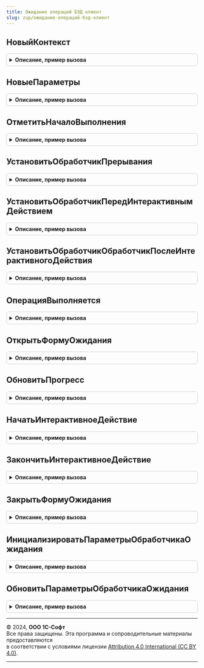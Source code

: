 ```yaml
---
title: Ожидание операций БЭД клиент
slug: zup/ожидание-операций-бэд-клиент
---
```



## НовыйКонтекст
<details style="margin: 1em 0; padding: 0.5em; border: 1px solid #ccc; border-radius: 6px;">

<summary style="font-weight: bold; cursor: pointer;">Описание, пример вызова</summary>

```bsl

// Конструктор контекста ожидания выполнения операции.
//
// Параметры:
// 	ПараметрыОжиданияОперации - см. ОжиданиеОперацийБЭДСлужебныйКлиентСервер.НовыеПараметры
// Возвращаемое значение:
// 	Структура - данные контекста ожидания операции. Для работы с контекстом используются методы данного модуля.
Функция НовыйКонтекст(ПараметрыОжиданияОперации) Экспорт
```

Пример вызова
```bsl
Результат = ОжиданиеОперацийБЭДКлиент.НовыйКонтекст(ПараметрыОжиданияОперации) 
```
</details>

## НовыеПараметры
<details style="margin: 1em 0; padding: 0.5em; border: 1px solid #ccc; border-radius: 6px;">

<summary style="font-weight: bold; cursor: pointer;">Описание, пример вызова</summary>

```bsl

// См. ОжиданиеОперацийБЭДСлужебныйКлиентСервер.НовыеПараметры
Функция НовыеПараметры() Экспорт
```

Пример вызова
```bsl
Результат = ОжиданиеОперацийБЭДКлиент.НовыеПараметры() 
```
</details>

## ОтметитьНачалоВыполнения
<details style="margin: 1em 0; padding: 0.5em; border: 1px solid #ccc; border-radius: 6px;">

<summary style="font-weight: bold; cursor: pointer;">Описание, пример вызова</summary>

```bsl

// Отмечает, что началось выполнение операции. Требуется для того, чтобы модуль, вызывающий асинхронную операцию, смог
// принять решение, открывать форму ожидания или нет.
//
// Параметры:
// 	КонтекстОжиданияОперации - см. НовыйКонтекст
Процедура ОтметитьНачалоВыполнения(КонтекстОжиданияОперации) Экспорт
```

Пример вызова
```bsl
ОжиданиеОперацийБЭДКлиент.ОтметитьНачалоВыполнения(КонтекстОжиданияОперации) 
```
</details>

## УстановитьОбработчикПрерывания
<details style="margin: 1em 0; padding: 0.5em; border: 1px solid #ccc; border-radius: 6px;">

<summary style="font-weight: bold; cursor: pointer;">Описание, пример вызова</summary>

```bsl

// Позволяет асинхронной операции установить обработчик, который будет вызван при отмене операции из интерфейса.
//
// Параметры:
// 	Обработчик - ОписаниеОповещения - обработчик оповещения, который будет вызван при интерактивной отмене операции.
// 		Результат в обработчик не передается. Все необходимое для идентификации операции необходимо добавить
// 		в ДополнительныеПараметры обработчика оповещения.
// 	КонтекстОжиданияОперации - см. НовыйКонтекст.
Процедура УстановитьОбработчикПрерывания(Обработчик, КонтекстОжиданияОперации) Экспорт
```

Пример вызова
```bsl
ОжиданиеОперацийБЭДКлиент.УстановитьОбработчикПрерывания(Обработчик, КонтекстОжиданияОперации) 
```
</details>

## УстановитьОбработчикПередИнтерактивнымДействием
<details style="margin: 1em 0; padding: 0.5em; border: 1px solid #ccc; border-radius: 6px;">

<summary style="font-weight: bold; cursor: pointer;">Описание, пример вызова</summary>

```bsl

// Позволяет подписаться на событие перед выполнением интерактивного действия (запрос пароля, открытие формы запроса
// данных и т.д.). Имеет смысл, когда интерфейс, вызывающий асинхронную операцию, использует вместо стандартной формы
// ожидания операции свои механизмы и хочет реагировать на выполнение интерактивных действий в асинхронной операции.
// Используется только в паре с УстановитьОбработчикОбработчикПослеИнтерактивногоДействия.
//
// Параметры:
// 	Обработчик - ОписаниеОповещения - обработчик, который будет вызван перед выполнением интерактивного действия.
// 		Результат в обработчик не передается. Все необходимое для идентификации операции необходимо добавить
// 		в ДополнительныеПараметры обработчика оповещения.
// 	КонтекстОжиданияОперации - см. НовыйКонтекст.
Процедура УстановитьОбработчикПередИнтерактивнымДействием(Обработчик, КонтекстОжиданияОперации) Экспорт
```

Пример вызова
```bsl
ОжиданиеОперацийБЭДКлиент.УстановитьОбработчикПередИнтерактивнымДействием(Обработчик, КонтекстОжиданияОперации) 
```
</details>

## УстановитьОбработчикОбработчикПослеИнтерактивногоДействия
<details style="margin: 1em 0; padding: 0.5em; border: 1px solid #ccc; border-radius: 6px;">

<summary style="font-weight: bold; cursor: pointer;">Описание, пример вызова</summary>

```bsl

// Позволяет подписаться на событие после выполнением интерактивного действия (запрос пароля, открытие формы запроса
// данных и т.д.). Имеет смысл, когда интерфейс, вызывающий асинхронную операцию, использует вместо стандартной формы
// ожидания операции свои механизмы и хочет реагировать на выполнение интерактивных действий в асинхронной операции.
// Используется только в паре с УстановитьОбработчикПередИнтерактивнымДействием.
//
// Параметры:
// 	Обработчик - ОписаниеОповещения - обработчик, который будет вызван после выполнением интерактивного действия.
// 		Результат в обработчик не передается. Все необходимое для идентификации операции необходимо добавить
// 		в ДополнительныеПараметры обработчика оповещения.
// 	КонтекстОжиданияОперации - см. НовыйКонтекст.
Процедура УстановитьОбработчикОбработчикПослеИнтерактивногоДействия(Обработчик, КонтекстОжиданияОперации) Экспорт
```

Пример вызова
```bsl
ОжиданиеОперацийБЭДКлиент.УстановитьОбработчикОбработчикПослеИнтерактивногоДействия(Обработчик, КонтекстОжиданияОперации) 
```
</details>

## ОперацияВыполняется
<details style="margin: 1em 0; padding: 0.5em; border: 1px solid #ccc; border-radius: 6px;">

<summary style="font-weight: bold; cursor: pointer;">Описание, пример вызова</summary>

```bsl

// Определяет, выполняется ли асинхронная операция.
//
// Параметры:
// 	КонтекстОжиданияОперации - см. НовыйКонтекст.
// Возвращаемое значение:
// 	Булево - Истина, если операция выполняется.
Функция ОперацияВыполняется(КонтекстОжиданияОперации) Экспорт
```

Пример вызова
```bsl
Результат = ОжиданиеОперацийБЭДКлиент.ОперацияВыполняется(КонтекстОжиданияОперации) 
```
</details>

## ОткрытьФормуОжидания
<details style="margin: 1em 0; padding: 0.5em; border: 1px solid #ccc; border-radius: 6px;">

<summary style="font-weight: bold; cursor: pointer;">Описание, пример вызова</summary>

```bsl

// Открывает форму ожидания операции.
//
// Параметры:
// 	ФормаВладелец - ФормаКлиентскогоПриложения - форма, которая будет владельцем формы ожидания.
// 	КонтекстОжиданияОперации - см. НовыйКонтекст.
Процедура ОткрытьФормуОжидания(ФормаВладелец, КонтекстОжиданияОперации) Экспорт
```

Пример вызова
```bsl
ОжиданиеОперацийБЭДКлиент.ОткрытьФормуОжидания(ФормаВладелец, КонтекстОжиданияОперации) 
```
</details>

## ОбновитьПрогресс
<details style="margin: 1em 0; padding: 0.5em; border: 1px solid #ccc; border-radius: 6px;">

<summary style="font-weight: bold; cursor: pointer;">Описание, пример вызова</summary>

```bsl

// Обновляет параметры формы ожидания операции.
// Для использования асинхронной операцией.
//
// Параметры:
// 	ПараметрыОжиданияОперации - см. НовыеПараметры.
// 	КонтекстОжиданияОперации - см. НовыйКонтекст.
Процедура ОбновитьПрогресс(ПараметрыОжиданияОперации, КонтекстОжиданияОперации) Экспорт
```

Пример вызова
```bsl
ОжиданиеОперацийБЭДКлиент.ОбновитьПрогресс(ПараметрыОжиданияОперации, КонтекстОжиданияОперации) 
```
</details>

## НачатьИнтерактивноеДействие
<details style="margin: 1em 0; padding: 0.5em; border: 1px solid #ccc; border-radius: 6px;">

<summary style="font-weight: bold; cursor: pointer;">Описание, пример вызова</summary>

```bsl

// Оповещает интерфейс ожидания выполнения операции о начале выполнения интерактивных действий в асинхронной операции.
//
// Параметры:
// 	КонтекстОжиданияОперации - см. НовыйКонтекст.
Процедура НачатьИнтерактивноеДействие(КонтекстОжиданияОперации) Экспорт
```

Пример вызова
```bsl
ОжиданиеОперацийБЭДКлиент.НачатьИнтерактивноеДействие(КонтекстОжиданияОперации) 
```
</details>

## ЗакончитьИнтерактивноеДействие
<details style="margin: 1em 0; padding: 0.5em; border: 1px solid #ccc; border-radius: 6px;">

<summary style="font-weight: bold; cursor: pointer;">Описание, пример вызова</summary>

```bsl

// Оповещает интерфейс ожидания выполнения операции об окончании выполнения интерактивных действий в асинхронной операции.
//
// Параметры:
// 	КонтекстОжиданияОперации - см. НовыйКонтекст.
Процедура ЗакончитьИнтерактивноеДействие(КонтекстОжиданияОперации) Экспорт
```

Пример вызова
```bsl
ОжиданиеОперацийБЭДКлиент.ЗакончитьИнтерактивноеДействие(КонтекстОжиданияОперации) 
```
</details>

## ЗакрытьФормуОжидания
<details style="margin: 1em 0; padding: 0.5em; border: 1px solid #ccc; border-radius: 6px;">

<summary style="font-weight: bold; cursor: pointer;">Описание, пример вызова</summary>

```bsl

// Закрывает форму ожидания выполнения операции, см. ОткрытьФормуОжидания.
//
// Параметры:
// 	КонтекстОжиданияОперации - см. НовыйКонтекст.
Процедура ЗакрытьФормуОжидания(КонтекстОжиданияОперации) Экспорт
```

Пример вызова
```bsl
ОжиданиеОперацийБЭДКлиент.ЗакрытьФормуОжидания(КонтекстОжиданияОперации) 
```
</details>

## ИнициализироватьПараметрыОбработчикаОжидания
<details style="margin: 1em 0; padding: 0.5em; border: 1px solid #ccc; border-radius: 6px;">

<summary style="font-weight: bold; cursor: pointer;">Описание, пример вызова</summary>

```bsl

// Заполняет структуру параметров значениями по умолчанию.
//
// Параметры:
//  ПараметрыОбработчикаОжидания - Структура - заполняется значениями по умолчанию.
//
//
Процедура ИнициализироватьПараметрыОбработчикаОжидания(ПараметрыОбработчикаОжидания) Экспорт
```

Пример вызова
```bsl
ОжиданиеОперацийБЭДКлиент.ИнициализироватьПараметрыОбработчикаОжидания(ПараметрыОбработчикаОжидания) 
```
</details>

## ОбновитьПараметрыОбработчикаОжидания
<details style="margin: 1em 0; padding: 0.5em; border: 1px solid #ccc; border-radius: 6px;">

<summary style="font-weight: bold; cursor: pointer;">Описание, пример вызова</summary>

```bsl

// Заполняет структуру параметров новыми расчетными значениями.
//
// Параметры:
//  ПараметрыОбработчикаОжидания - Структура - заполняется расчетными значениями.
//
//
Процедура ОбновитьПараметрыОбработчикаОжидания(ПараметрыОбработчикаОжидания) Экспорт
```

Пример вызова
```bsl
ОжиданиеОперацийБЭДКлиент.ОбновитьПараметрыОбработчикаОжидания(ПараметрыОбработчикаОжидания) 
```
</details>

---

© 2024, **ООО 1С-Софт**  
Все права защищены. Эта программа и сопроводительные материалы предоставляются  
в соответствии с условиями лицензии [Attribution 4.0 International (CC BY 4.0)](https://creativecommons.org/licenses/by/4.0/legalcode).

---
